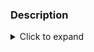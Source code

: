 ### Description


<details>

<summary>Click to expand</summary>

Main thing the user will do: (1) Upload selfies of what they are currenlt wearing (2) segmentation + txt2img -> the items are automatically catalogued, (3) They choose which of the items they are wearing shouldn't change which can change, (4) They choose a model (e.g., an athleisure model, a 90s model, a grunge model, etc.), (5) They get suggestions for how to complete/alter the outfit. 

Since the only user data required is a selfie once per use, it avoids the hurdle of forcing users to upload/enter their entire wardrobe at any point (the main hurdle that holds back the fashion-tech space IMO). The zero-to-demo time on first use should be <3 minutes.

In this app, I applied the lessons I learned in a Gamification course to create a more engaging interface, account for different player types, design with the user's loops in mind, and motivate desired behaviors in a purposeful way 🤗.



Populated with AI-generated content/posts/pictures and 200+ users, each with their own set of cohesive data/photoes/models/

</details>